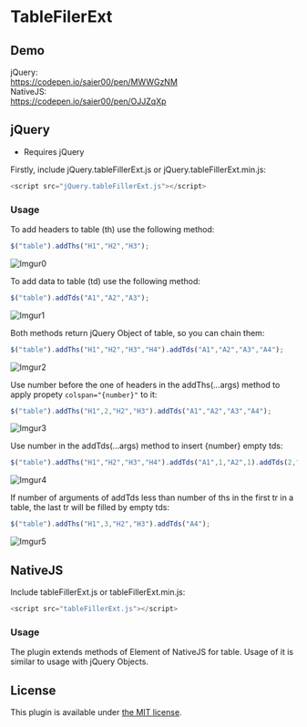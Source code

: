 # TableFilerExt

## Demo
jQuery:<br>
<https://codepen.io/saier00/pen/MWWGzNM>
<br>
NativeJS:<br>
<https://codepen.io/saier00/pen/OJJZqXp>

## jQuery
* Requires jQuery

Firstly, include jQuery.tableFillerExt.js or jQuery.tableFillerExt.min.js:

```js
<script src="jQuery.tableFillerExt.js"></script>
```

### Usage


To add headers to table (th) use the following method:

```js
$("table").addThs("H1","H2","H3");
```

![Imgur0](https://i.imgur.com/FOURFKU.png)

To add data to table (td) use the following method:

```js
$("table").addTds("A1","A2","A3");
```
![Imgur1](https://i.imgur.com/8AT6u5i.png)

Both methods return jQuery Object of table, so you can chain them:
```js
$("table").addThs("H1","H2","H3","H4").addTds("A1","A2","A3","A4");
```
![Imgur2](https://i.imgur.com/I4cN6jd.png)

Use number before the one of headers in the addThs(...args) method to apply propety `colspan="{number}"` to it:
```js
$("table").addThs("H1",2,"H2","H3").addTds("A1","A2","A3","A4");
```
![Imgur3](https://i.imgur.com/R1IFMCL.png)

Use number in the addTds(...args) method to insert {number} empty tds:
```js
$("table").addThs("H1","H2","H3","H4").addTds("A1",1,"A2",1).addTds(2,"A3","A4");
```
![Imgur4](https://i.imgur.com/33czj00.png)

If number of arguments of addTds less than number of ths in the first tr in a table, the last tr will be filled by empty tds:
```js
$("table").addThs("H1",3,"H2","H3").addTds("A4");
```
![Imgur5](https://i.imgur.com/XcxhsEU.png)
## NativeJS
Include tableFillerExt.js or tableFillerExt.min.js:
```js
<script src="tableFillerExt.js"></script>
```
### Usage
The plugin extends methods of Element of NativeJS for table. Usage of it is similar to usage with jQuery Objects.
## License

This plugin is available under [the MIT license](http://mths.be/mit).
